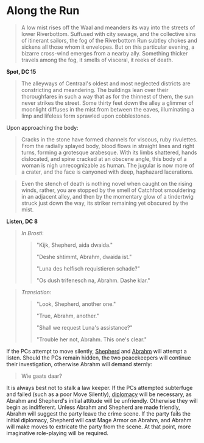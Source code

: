 # Along the Run

> A low mist rises off the Waal and meanders its way into the streets of lower Riverbottom. Suffused with city sewage, and the collective sins of itinerant sailors, the fog of the Riverbottom Run subtley chokes and sickens all those whom it envelopes. But on this particular evening, a bizarre cross-wind emerges from a nearby ally. Something thicker travels among the fog, it smells of visceral, it reeks of death.

**Spot, DC 15**

> The alleyways of Centraal's oldest and most neglected districts are constricting and meandering. The buildings lean over their thoroughfares in such a way that as for the thinnest of them, the sun never strikes the street. Some thirty feet down the alley a glimmer of moonlight diffuses in the mist from between the eaves, illuminating a limp and lifeless form sprawled upon cobblestones.

Upon approaching the body:

> Cracks in the stone have formed channels for viscous, ruby rivulettes. From the radially splayed body, blood flows in straight lines and right turns, forming a grotesque arabesque. With its limbs shattered, hands dislocated, and spine cracked at an obscene angle, this body of a woman is nigh unrecognizable as human. The jugular is now more of a crater, and the face is canyoned with deep, haphazard lacerations. 

> Even the stench of death is nothing novel when caught on the rising winds, rather, you are stopped by the smell of Catchfoot smouldering in an adjacent alley, and then by the momentary glow of a tindertwig struck just down the way, its striker remaining yet obscured by the mist.

**Listen, DC 8**

> _In Brosti_:
> > "Kijk, Shepherd, aida dwaida."
> >
> > "Deshe shtimmt, Abrahm, dwaida ist." 
> >
> > "Luna des helfisch requistieren schade?" 
> >
> > "Os dush trifenesch na, Abrahm. Dashe klar."

> _Translation_:
> > "Look, Shepherd, another one."
> >
> > "True, Abrahm, another."
> >
> > "Shall we request Luna's assistance?"
> >
> > "Trouble her not, Abrahm. This one's clear."

If the PCs attempt to move silently, [Shepherd](https://github.com/bdrillard/campaigns/blob/master/Rhenovaar/Appendices/6%20NPCs/Shepherd%20Knightly.md) and [Abrahm](https://github.com/bdrillard/campaigns/blob/master/Rhenovaar/Appendices/6%20NPCs/Abrahm%20Daksh.md) will attempt a listen. Should the PCs remain hidden, the two peacekeepers will continue their investigation, otherwise Abrahm will demand sternly:

> Wie gaats daar?

It is always best not to stalk a law keeper. If the PCs attempted subterfuge and failed (such as a poor Move Silently), [diplomacy](http://www.d20srd.org/srd/skills/diplomacy.htm) will be necessary, as Abrahm and Shepherd's initial attitude will be unfriendly. Otherwise they will begin as indifferent. Unless Abrahm and Shepherd are made friendly, Abrahm will suggest the party leave the crime scene. If the party fails the initial diplomacy, Shepherd will cast Mage Armor on Abrahm, and Abrahm will make moves to extricate the party from the scene. At that point, more imaginative role-playing will be required.

